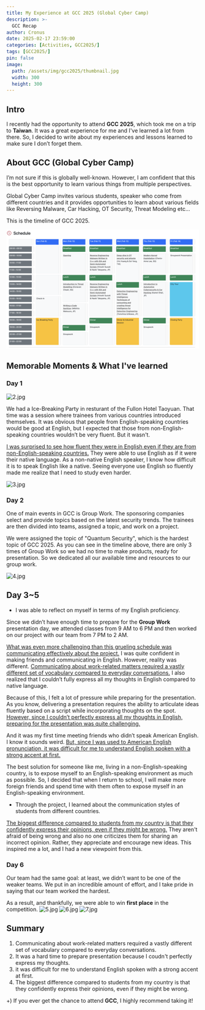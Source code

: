 ```yaml
---
title: My Experience at GCC 2025 (Global Cyber Camp)
description: >-
  GCC Recap
author: Cronus
date: 2025-02-17 23:59:00
categories: [Activities, GCC2025/]
tags: [GCC2025/]
pin: false
image:
  path: /assets/img/gcc2025/thumbnail.jpg
  width: 300
  height: 300
---
```



## Intro

I recently had the opportunity to attend **GCC 2025**, which took me on a trip to **Taiwan**. It was a great experience for me and I've learned a lot from there. So, I decided to write about my experiences and lessons learned to make sure I don’t forget them.

## About GCC (Global Cyber Camp)

I’m not sure if this is globally well-known. However, I am confident that this is the best opportunity to learn various things from multiple perspectives.

Global Cyber Camp invites various students, speaker who come from different countries and it provides opportunities to learn about various fields like Reversing Malware, Car Hacking, OT Security, Threat Modeling etc...

This is the timeline of GCC 2025.

![1.jpg](/assets/img/gcc2025/1.png)

## Memorable Moments & What I've learned

### Day 1

![2.jpg](/assets/img/gcc2025/2.jpg)

We had a Ice-Breaking Party in resturant  of the Fullon Hotel Taoyuan. That time was a session where trainees from various countries introduced themselves. It was obvious that people from English-speaking countries would be good at English, but I expected that those from non-English-speaking countries wouldn’t be very fluent. But it wasn't.

<u>I was surprised to see how fluent they were in English even if they are from non-English-speaking countries.</u> They were able to use English as if it were their native language. As a non-native English speaker, I know how difficult it is to speak English like a native. Seeing everyone use English so fluently made me realize that I need to study even harder.

![3.jpg](/assets/img/gcc2025/3.jpg)


### Day 2 

One of main events in GCC is Group Work. The sponsoring companies select and provide topics based on the latest security trends. The trainees are then divided into teams, assigned a topic, and work on a project.

We were assigned the topic of "Quantum Security", which is the hardest topic of GCC 2025. As you can see in the timeline above, there are only 3 times of Group Work so we had no time to make products, ready for presentation. So we dedicated all our available time and resources to our group work.

![4.jpg](/assets/img/gcc2025/4.jpg)

## Day 3~5

- I was able to reflect on myself in terms of my English proficiency.
  
Since we didn’t have enough time to prepare for the **Group Work** presentation day, we attended classes from 9 AM to 6 PM and then worked on our project with our team from 7 PM to 2 AM. 

<u>What was even more challenging than this grueling schedule was communicating effectively about the project.</u> I was quite confident in making friends and communicating in English. However, reality was different. <u>Communicating about work-related matters required a vastly different set of vocabulary compared to everyday conversations.</u> I also realized that I couldn’t fully express all my thoughts in English compared to native language. 

Because of this, I felt a lot of pressure while preparing for the presentation. As you know, delivering a presentation requires the ability to articulate ideas fluently based on a script while incorporating thoughts on the spot. <u>However, since I couldn’t perfectly express all my thoughts in English, preparing for the presentation was quite challenging.</u> 

And it was my first time meeting friends who didn’t speak American English. I know it sounds weird. <u>But, since I was used to American English pronunciation, it was difficult for me to understand English spoken with a strong accent at first.</u> 

The best solution for someone like me, living in a non-English-speaking country, is to expose myself to an English-speaking environment as much as possible. So, I decided that when I return to school, I will make more foreign friends and spend time with them often to expose myself in an English-speaking environment.


- Through the project, I learned about the communication styles of students from different countries.

<u>The biggest difference compared to students from my country is that they confidently express their opinions, even if they might be wrong.</u> They aren't afraid of being wrong and also no one criticizes them for sharing an incorrect opinion. Rather, they appreciate and encourage new ideas. This inspired me a lot, and I had a new viewpoint from this.

### Day 6

Our team had the same goal: at least, we didn’t want to be one of the weaker teams. We put in an incredible amount of effort, and I take pride in saying that our team worked the hardest.

As a result, and thankfully, we were able to win **first place** in the competition.
![5.jpg](/assets/img/gcc2025/5.jpg)
![6.jpg](/assets/img/gcc2025/6.jpg)
![7.jpg](/assets/img/gcc2025/7.jpg)

## Summary

1. Communicating about work-related matters required a vastly different set of vocabulary compared to everyday conversations.
2. It was a hard time to prepare presentation because I coudn't perfectly express my thoughts.
3. it was difficult for me to understand English spoken with a strong accent at first.
4. The biggest difference compared to students from my country is that they confidently express their opinions, even if they might be wrong.

+) If you ever get the chance to attend **GCC**, I highly recommend taking it!